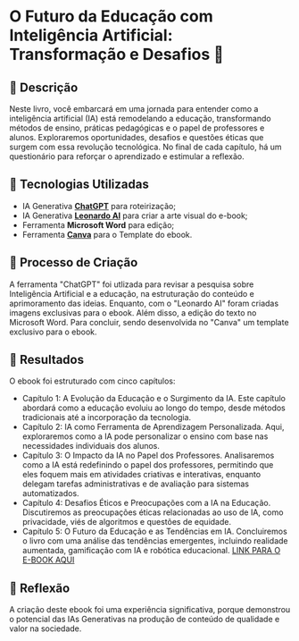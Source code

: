 # O Futuro da Educação com Inteligência Artificial: Transformação e Desafios 🌌

## 📒 Descrição
Neste livro, você embarcará em uma jornada para entender como a inteligência artificial (IA) está remodelando a educação, transformando métodos de ensino, práticas pedagógicas e o papel de professores e alunos. Exploraremos oportunidades, desafios e questões éticas que surgem com essa revolução tecnológica. No final de cada capítulo, há um questionário para reforçar o aprendizado e estimular a reflexão.

## 🤖 Tecnologias Utilizadas
- IA Generativa **[ChatGPT](https://chat.openai.com)** para roteirização;
- IA Generativa **[Leonardo AI](https://leonardo.ai)** para criar a arte visual do e-book;
- Ferramenta **Microsoft Word** para edição;
- Ferramenta **[Canva](https://www.canva.com/)** para o Template do ebook.

## 🧐 Processo de Criação
A ferramenta "ChatGPT" foi utlizada para revisar a pesquisa sobre Inteligência Artificial e a educação, na estruturação do conteúdo e aprimoramento das ideias. Enquanto, com o "Leonardo AI" foram criadas imagens exclusivas para o ebook. Além disso, a edição do texto no Microsoft Word. Para concluir, sendo desenvolvida no "Canva" um template exclusivo para o ebook.

## 🚀 Resultados
O ebook foi estruturado com cinco capítulos: 
- Capítulo 1: A Evolução da Educação e o Surgimento da IA. Este capítulo abordará como a educação evoluiu ao longo do tempo, desde métodos tradicionais até a incorporação da tecnologia.
- Capítulo 2: IA como Ferramenta de Aprendizagem Personalizada. Aqui, exploraremos como a IA pode personalizar o ensino com base nas necessidades individuais dos alunos. 
- Capítulo 3: O Impacto da IA no Papel dos Professores. Analisaremos como a IA está redefinindo o papel dos professores, permitindo que eles foquem mais em atividades criativas e interativas, enquanto delegam tarefas administrativas e de avaliação para sistemas automatizados.
- Capítulo 4: Desafios Éticos e Preocupações com a IA na Educação. Discutiremos as preocupações éticas relacionadas ao uso de IA, como privacidade, viés de algoritmos e questões de equidade.
- Capítulo 5: O Futuro da Educação e as Tendências em IA. Concluiremos o livro com uma análise das tendências emergentes, incluindo realidade aumentada, gamificação com IA e robótica educacional. 
[LINK PARA O E-BOOK AQUI]()

## 💭 Reflexão
A criação deste ebook foi uma experiência significativa, porque demonstrou o potencial das IAs Generativas na produção de conteúdo de qualidade e valor na sociedade.

